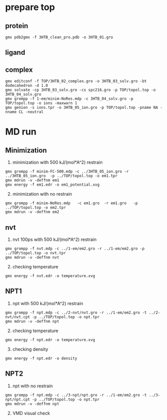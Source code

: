 # prepare top
## protein
```
gmx pdb2gmx -f 3HTB_clean_pro.pdb -o 3HTB_01.gro
```
## ligand

## complex
```
gmx editconf -f TOP/3HTB_02_complex.gro -o 3HTB_03_solv.gro -bt dodecahedron -d 1.0
gmx solvate -cp 3HTB_03_solv.gro -cs spc216.gro -p TOP/topol.top -o 3HTB_04_solv.gro
gmx grompp -f 1-em/minim-NoRes.mdp -c 3HTB_04_solv.gro -p TOP/topol.top -o ions -maxwarn 1
gmx genion -s ions.tpr -o 3HTB_05_ion.gro -p TOP/topol.top -pname NA -nname CL -neutral
```
# MD run
## Minimization
1. minimization with 500 kJ/(mol*A^2) restrain  
```
gmx grompp -f minim-FC-500.mdp -c ../3HTB_05_ion.gro -r ../3HTB_05_ion.gro  -p ../TOP/topol.top -o em1.tpr
gmx mdrun -v -deffnm em1
gmx energy -f em1.edr -o em1_potential.xvg
```

2. minimization with no restrain  
```
gmx grompp -f minim-NoRes.mdp   -c em1.gro  -r em1.gro   -p ../TOP/topol.top -o em2.tpr
gmx mdrun -v -deffnm em2
```

## nvt
1. nvt 100ps with 500 kJ/(mol*A^2) restrain  
```
gmx grompp -f nvt.mdp -c ../1-em/em2.gro -r ../1-em/em2.gro -p ../TOP/topol.top -o nvt.tpr
gmx mdrun -v -deffnm nvt
```
2. checking temperature
```
gmx energy -f nvt.edr -o temperature.xvg
```
## NPT1
1. npt with 500 kJ/(mol*A^2) restrain
```
gmx grompp -f npt.mdp -c ../2-nvt/nvt.gro -r ../1-em/em2.gro -t ../2-nvt/nvt.cpt -p ../TOP/topol.top -o npt.tpr
gmx mdrun -v -deffnm npt
```
2. checking temperature
```
gmx energy -f npt.edr -o temperature.xvg
```
3. checking density
```
gmx energy -f npt.edr -o density
```
## NPT2  
1. npt with no restrain
```
gmx grompp -f npt.mdp -c ../3-npt/npt.gro -r ../1-em/em2.gro -t ../3-npt/npt.cpt -p ../TOP/topol.top -o npt.tpr
gmx mdrun -v -deffnm npt
```
2. VMD visual check  